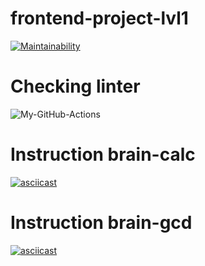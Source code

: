 # frontend-project-lvl1
[![Maintainability](https://api.codeclimate.com/v1/badges/42f028473ae57a397e1a/maintainability)](https://codeclimate.com/github/Alaska90/frontend-project-lvl1/maintainability)

# Checking linter
![My-GitHub-Actions](https://github.com/Alaska90/frontend-project-lvl1/workflows/My-GitHub-Actions/badge.svg)

# Instruction brain-calc
[![asciicast](https://asciinema.org/a/zqJHyNZlNZ0tjQIDgPW4bA22W.svg)](https://asciinema.org/a/zqJHyNZlNZ0tjQIDgPW4bA22W)

# Instruction brain-gcd
[![asciicast](https://asciinema.org/a/HZ1rppFYA5FFeizWRNrGqkHiz.svg)](https://asciinema.org/a/HZ1rppFYA5FFeizWRNrGqkHiz)
